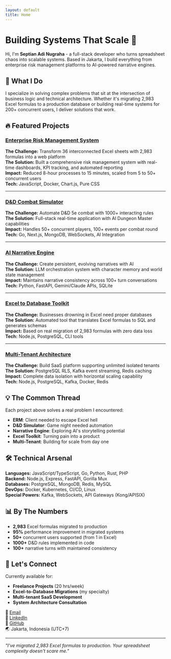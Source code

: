 ```yaml
---
layout: default
title: Home
---
```


# Building Systems That Scale 🚀

Hi, I'm **Septian Adi Nugraha** - a full-stack developer who turns spreadsheet chaos into scalable systems. Based in Jakarta, I build everything from enterprise risk management platforms to AI-powered narrative engines.

## 🎯 What I Do

I specialize in solving complex problems that sit at the intersection of business logic and technical architecture. Whether it's migrating 2,983 Excel formulas to a production database or building real-time systems for 200+ concurrent users, I deliver solutions that work.

## 🔥 Featured Projects

### [Enterprise Risk Management System](https://github.com/septiannugraha/enterprise-risk-management)
**The Challenge:** Transform 36 interconnected Excel sheets with 2,983 formulas into a web platform  
**The Solution:** Built a comprehensive risk management system with real-time dashboards, KPI tracking, and automated reporting  
**Impact:** Reduced 8-hour processes to 15 minutes, scaled from 5 to 50+ concurrent users  
**Tech:** JavaScript, Docker, Chart.js, Pure CSS

---

### [D&D Combat Simulator](https://github.com/septiannugraha/dnd_simulator)
**The Challenge:** Automate D&D 5e combat with 1000+ interacting rules  
**The Solution:** Full-stack real-time application with AI Dungeon Master capabilities  
**Impact:** Handles 50+ concurrent players, 100+ events per combat round  
**Tech:** Go, Next.js, MongoDB, WebSockets, AI Integration

---

### [AI Narrative Engine](https://github.com/septiannugraha/ai-narrative-engine)
**The Challenge:** Create persistent, evolving narratives with AI  
**The Solution:** LLM orchestration system with character memory and world state management  
**Impact:** Maintains narrative consistency across 100+ turn conversations  
**Tech:** Python, FastAPI, Gemini/Claude APIs, SQLite

---

### [Excel to Database Toolkit](https://github.com/septiannugraha/excel-database-toolkit)
**The Challenge:** Businesses drowning in Excel need proper databases  
**The Solution:** Automated tool that translates Excel formulas to SQL and generates schemas  
**Impact:** Based on real migration of 2,983 formulas with zero data loss  
**Tech:** Node.js, PostgreSQL, CLI tools

---

### [Multi-Tenant Architecture](https://github.com/septiannugraha/multi-tenant-architecture)
**The Challenge:** Build SaaS platform supporting unlimited isolated tenants  
**The Solution:** PostgreSQL RLS, Kafka event streaming, Redis caching  
**Impact:** Complete data isolation with horizontal scaling capability  
**Tech:** Node.js, PostgreSQL, Kafka, Docker, Redis

## 💡 The Common Thread

Each project above solves a real problem I encountered:
- **ERM**: Client needed to escape Excel hell
- **D&D Simulator**: Game night needed automation
- **Narrative Engine**: Exploring AI's storytelling potential
- **Excel Toolkit**: Turning pain into a product
- **Multi-Tenant**: Building for scale from day one

## 🛠 Technical Arsenal

**Languages:** JavaScript/TypeScript, Go, Python, Rust, PHP  
**Backend:** Node.js, Express, FastAPI, Gorilla Mux  
**Databases:** PostgreSQL, MongoDB, Redis, MySQL  
**DevOps:** Docker, Kubernetes, CI/CD, Linux  
**Special Powers:** Kafka, WebSockets, API Gateways (Kong/APISIX)

## 📊 By The Numbers

- **2,983** Excel formulas migrated to production
- **95%** performance improvement in migrated systems
- **50+** concurrent users supported (from 1 in Excel)
- **1000+** D&D rules implemented in code
- **100+** narrative turns with maintained consistency

## 🤝 Let's Connect

Currently available for:
- **Freelance Projects** (20 hrs/week)
- **Excel-to-Database Migrations** (my specialty)
- **Multi-tenant SaaS Development**
- **System Architecture Consultation**

📧 [Email](mailto:your-email@example.com)  
💼 [LinkedIn](https://www.linkedin.com/in/septian-adi-nugraha/)  
🐙 [GitHub](https://github.com/septiannugraha)  
🌏 Jakarta, Indonesia (UTC+7)

---

*"I've migrated 2,983 Excel formulas to production. Your spreadsheet complexity doesn't scare me."*
